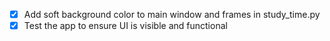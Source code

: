 - [x] Add soft background color to main window and frames in study_time.py
- [x] Test the app to ensure UI is visible and functional
